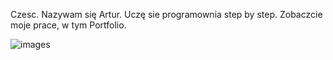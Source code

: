 Czesc. Nazywam się Artur. Uczę sie programownia step by step. 
Zobaczcie moje prace, w tym Portfolio.


![images](https://user-images.githubusercontent.com/115778863/211155448-159009df-0a43-46c6-a00c-d75ce4f54972.jpeg)


